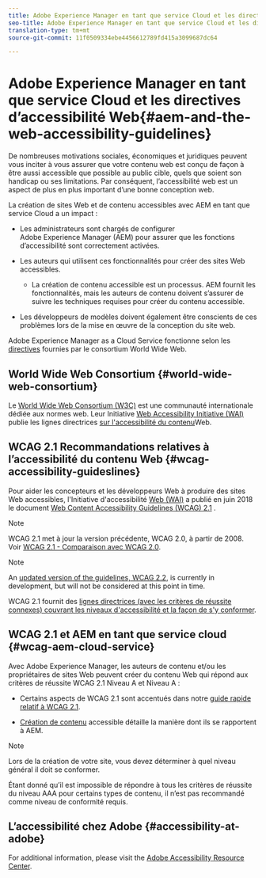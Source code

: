 ```yaml
---
title: Adobe Experience Manager en tant que service Cloud et les directives d’accessibilité Web
seo-title: Adobe Experience Manager en tant que service Cloud et les directives d’accessibilité Web
translation-type: tm+mt
source-git-commit: 11f0509334ebe4456612789fd415a3099687dc64

---
```



# Adobe Experience Manager en tant que service Cloud et les directives d’accessibilité Web{#aem-and-the-web-accessibility-guidelines}

De nombreuses motivations sociales, économiques et juridiques peuvent vous inciter à vous assurer que votre contenu web est conçu de façon à être aussi accessible que possible au public cible, quels que soient son handicap ou ses limitations. Par conséquent, l’accessibilité web est un aspect de plus en plus important d’une bonne conception web.

La création de sites Web et de contenu accessibles avec AEM en tant que service Cloud a un impact :

* Les administrateurs sont chargés de configurer Adobe Experience Manager (AEM) pour assurer que les fonctions d’accessibilité sont correctement activées.

* Les auteurs qui utilisent ces fonctionnalités pour créer des sites Web accessibles.

   * La création de contenu accessible est un processus. AEM fournit les fonctionnalités, mais les auteurs de contenu doivent s’assurer de suivre les techniques requises pour créer du contenu accessible.

* Les développeurs de modèles doivent également être conscients de ces problèmes lors de la mise en œuvre de la conception du site web.

Adobe Experience Manager as a Cloud Service fonctionne selon les [directives](#wcag-accessibility-guideslines) fournies par le consortium [](#world-wide-web-consortium)World Wide Web.

## World Wide Web Consortium {#world-wide-web-consortium}

Le [World Wide Web Consortium (W3C)](https://www.w3.org/) est une communauté internationale dédiée aux normes web. Leur Initiative [Web Accessibility Initiative (WAI)](https://www.w3.org/WAI/) publie les lignes directrices [sur l&#39;accessibilité du contenu](#wcag-accessibility-guidelines)Web.

## WCAG 2.1 Recommandations relatives à l’accessibilité du contenu Web {#wcag-accessibility-guideslines}

Pour aider les concepteurs et les développeurs Web à produire des sites Web accessibles, l&#39;Initiative d&#39;accessibilité [Web (WAI)](https://www.w3.org/WAI/) a publié en juin 2018 le document [Web Content Accessibility Guidelines (WCAG) 2.1](https://www.w3.org/TR/WCAG/) .

>[!NOTE]
> 
> WCAG 2.1 met à jour la version précédente, WCAG 2.0, à partir de 2008. Voir [WCAG 2.1 - Comparaison avec WCAG 2.0](https://www.w3.org/TR/WCAG21/#comparison-with-wcag-2-0).

>[!NOTE]
> 
>An [updated version of the guidelines, WCAG 2.2,](https://www.w3.org/TR/WCAG22/) is currently in development, but will not be considered at this point in time.


WCAG 2.1 fournit des [lignes directrices (avec les critères de réussite connexes) couvrant les niveaux d&#39;accessibilité et la façon de s&#39;y conformer](https://www.w3.org/TR/WCAG/#conformance).

## WCAG 2.1 et AEM en tant que service cloud {#wcag-aem-cloud-service}

Avec Adobe Experience Manager, les auteurs de contenu et/ou les propriétaires de sites Web peuvent créer du contenu Web qui répond aux critères de réussite WCAG 2.1 Niveau A et Niveau A :

* Certains aspects de WCAG 2.1 sont accentués dans notre [guide rapide relatif à WCAG 2.1](/help/onboarding/accessibility/quick-guide-wcag.md).

* [Création de contenu](/help/sites-cloud/authoring/fundamentals/accessible-content.md) accessible détaille la manière dont ils se rapportent à AEM.

>[!NOTE]
> 
>Lors de la création de votre site, vous devez déterminer à quel niveau général il doit se conformer.
>
>Étant donné qu’il est impossible de répondre à tous les critères de réussite du niveau AAA pour certains types de contenu, il n’est pas recommandé comme niveau de conformité requis.

<!--
* [Configuring the Rich Text Editor for Producing Accessible Sites](/help/sites-administering/rte-accessible-content.md)
  Guidelines on how administrators can configure AEM for producing accessible content.
-->

<!--
* [Creating Accessible Adaptive Forms](/help/forms/using/creating-accessible-adaptive-forms.md)
  Adobe Experience Manager (AEM) includes a number of features and capabilities that enhance the usability of adaptive forms for users with different abilities. The solution also assists form authors in creating accessible adaptive forms.
-->

## L’accessibilité chez Adobe {#accessibility-at-adobe}

For additional information, please visit the [Adobe Accessibility Resource Center](https://www.adobe.com/accessibility/).


